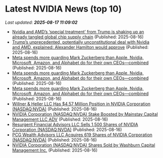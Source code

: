 # Latest NVIDIA News (top 10)
_Last updated: **2025-08-17 11:09:02**_

- [Nvidia and AMD’s ‘special treatment’ from Trump is shaking up an already tangled global chip supply chain](https://fortune.com/2025/08/16/us-china-chip-deal-nvidia-amd-global-chip-supply-chain/) (Published: 2025-08-16)
- [Trump’s unprecedented, potentially unconstitutional deal with Nvidia and AMD, explained: Alexander Hamilton would approve](https://fortune.com/2025/08/16/is-trump-deal-amd-nvidia-china-chips-constitutional/) (Published: 2025-08-16)
- [Meta spends more guarding Mark Zuckerberg than Apple, Nvidia, Microsoft, Amazon, and Alphabet do for their own CEOs—combined](https://biztoc.com/x/00763334ad9f18d1) (Published: 2025-08-16)
- [Meta spends more guarding Mark Zuckerberg than Apple, Nvidia, Microsoft, Amazon, and Alphabet do for their own CEOs—combined](https://consent.yahoo.com/v2/collectConsent?sessionId=1_cc-session_f1331a66-a31e-4142-9112-1021dc136c7c) (Published: 2025-08-16)
- [Meta spends more guarding Mark Zuckerberg than Apple, Nvidia, Microsoft, Amazon, and Alphabet do for their own CEOs—combined](https://fortune.com/2025/08/16/mark-zuckerberg-meta-security-detail-costs-apple-nvidia-microsoft-amazon-alphabet-ceos/) (Published: 2025-08-16)
- [Willner & Heller LLC Has $4.57 Million Position in NVIDIA Corporation (NASDAQ:NVDA)](https://www.etfdailynews.com/2025/08/16/willner-heller-llc-has-4-57-million-position-in-nvidia-corporation-nasdaqnvda/) (Published: 2025-08-16)
- [NVIDIA Corporation (NASDAQ:NVDA) Stake Boosted by Mainstay Capital Management LLC ADV](https://www.etfdailynews.com/2025/08/16/nvidia-corporation-nasdaqnvda-stake-boosted-by-mainstay-capital-management-llc-adv/) (Published: 2025-08-16)
- [Resurgent Financial Advisors LLC Sells 1,500 Shares of NVIDIA Corporation (NASDAQ:NVDA)](https://www.etfdailynews.com/2025/08/16/resurgent-financial-advisors-llc-sells-1500-shares-of-nvidia-corporation-nasdaqnvda/) (Published: 2025-08-16)
- [PCG Wealth Advisors LLC Acquires 619 Shares of NVIDIA Corporation (NASDAQ:NVDA)](https://www.etfdailynews.com/2025/08/16/pcg-wealth-advisors-llc-acquires-619-shares-of-nvidia-corporation-nasdaqnvda/) (Published: 2025-08-16)
- [NVIDIA Corporation (NASDAQ:NVDA) Shares Sold by Washburn Capital Management Inc.](https://www.etfdailynews.com/2025/08/16/nvidia-corporation-nasdaqnvda-shares-sold-by-washburn-capital-management-inc/) (Published: 2025-08-16)
